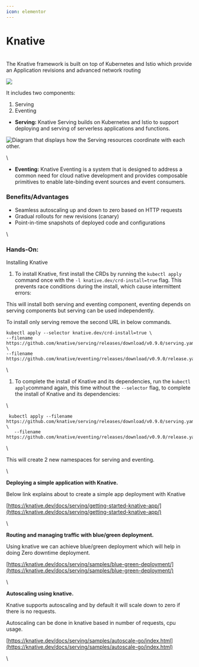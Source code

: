 ```yaml
---
icon: elementor
---
```


# Knative

\
The Knative framework is built on top of Kubernetes and Istio which provide an Application revisions and advanced network routing

![](https://knative.dev/docs/images/knative-audience.svg)

It includes two components:

1. Serving
2. Eventing

* **Serving:**  Knative Serving builds on Kubernetes and Istio to support deploying and serving of serverless applications and functions.&#x20;

&#x20;                               ![Diagram that displays how the Serving resources coordinate with each other.](https://github.com/knative/serving/raw/master/docs/spec/images/object\_model.png)

\


* &#x20;**Eventing:** Knative Eventing is a system that is designed to address a common need for cloud native development and provides composable primitives to enable late-binding event sources and event consumers.

### Benefits/Advantages <a href="#knative-benefits-advantages" id="knative-benefits-advantages"></a>

* Seamless autoscaling up and down to zero based on HTTP requests
* Gradual rollouts for new revisions (canary)
* Point-in-time snapshots of deployed code and configurations

\


### Hands-On: <a href="#knative-hands-on" id="knative-hands-on"></a>

Installing Knative

1. To install Knative, first install the CRDs by running the `kubectl apply` command once with the `-l knative.dev/crd-install=true` flag. This prevents race conditions during the install, which cause intermittent errors:

This will install both serving and eventing component, eventing depends on serving components but serving can be used independently.

To install only serving remove the second URL in below commands.

```
kubectl apply --selector knative.dev/crd-install=true \
--filename https://github.com/knative/serving/releases/download/v0.9.0/serving.yaml \
--filename https://github.com/knative/eventing/releases/download/v0.9.0/release.yaml
```

\


1. To complete the install of Knative and its dependencies, run the `kubectl apply`command again, this time without the `--selector` flag, to complete the install of Knative and its dependencies:

\


```
 kubectl apply --filename https://github.com/knative/serving/releases/download/v0.9.0/serving.yaml \
   --filename https://github.com/knative/eventing/releases/download/v0.9.0/release.yaml
```

\


This will create 2 new namespaces for serving and eventing.

\


**Deploying a simple application with Knative.**

Below link explains about to create a simple app deployment with Knative

[https://knative.dev/docs/serving/getting-started-knative-app/](https://knative.dev/docs/serving/getting-started-knative-app/)

\


**Routing and managing traffic with blue/green deployment.**

Using knative we can achieve blue/green deployment which will help in doing Zero downtime deployment.

[https://knative.dev/docs/serving/samples/blue-green-deployment/](https://knative.dev/docs/serving/samples/blue-green-deployment/)

\


**Autoscaling using knative.**

Knative supports autoscaling and by default it will scale down to zero if there is no requests.

Autoscaling can be done in knative based in number of requests, cpu usage.

[https://knative.dev/docs/serving/samples/autoscale-go/index.html](https://knative.dev/docs/serving/samples/autoscale-go/index.html)

\
